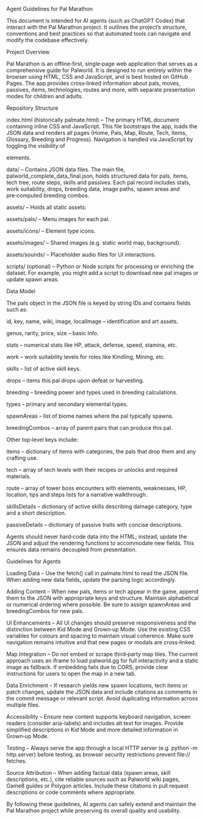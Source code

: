 Agent Guidelines for Pal Marathon

This document is intended for AI agents (such as ChatGPT Codex) that interact with the Pal Marathon project. It outlines the project’s structure, conventions and best practices so that automated tools can navigate and modify the codebase effectively.

Project Overview

Pal Marathon is an offline‑first, single‑page web application that serves as a comprehensive guide for Palworld. It is designed to run entirely within the browser using HTML, CSS and JavaScript, and is best hosted on GitHub Pages. The app provides cross‑linked information about pals, moves, passives, items, technologies, routes and more, with separate presentation modes for children and adults.

Repository Structure

index.html (historically palmate.html) – The primary HTML document containing inline CSS and JavaScript. This file bootstraps the app, loads the JSON data and renders all pages (Home, Pals, Map, Route, Tech, Items, Glossary, Breeding and Progress). Navigation is handled via JavaScript by toggling the visibility of <section> elements.

data/ – Contains JSON data files. The main file, palworld_complete_data_final.json, holds structured data for pals, items, tech tree, route steps, skills and passives. Each pal record includes stats, work suitability, drops, breeding data, image paths, spawn areas and pre‑computed breeding combos.

assets/ – Holds all static assets:

assets/pals/ – Menu images for each pal.

assets/icons/ – Element type icons.

assets/images/ – Shared images (e.g. static world map, background).

assets/sounds/ – Placeholder audio files for UI interactions.

scripts/ (optional) – Python or Node scripts for processing or enriching the dataset. For example, you might add a script to download new pal images or update spawn areas.

Data Model

The pals object in the JSON file is keyed by string IDs and contains fields such as:

id, key, name, wiki, image, localImage – identification and art assets.

genus, rarity, price, size – basic info.

stats – numerical stats like HP, attack, defense, speed, stamina, etc.

work – work suitability levels for roles like Kindling, Mining, etc.

skills – list of active skill keys.

drops – items this pal drops upon defeat or harvesting.

breeding – breeding power and types used in breeding calculations.

types – primary and secondary elemental types.

spawnAreas – list of biome names where the pal typically spawns.

breedingCombos – array of parent pairs that can produce this pal.

Other top‑level keys include:

items – dictionary of items with categories, the pals that drop them and any crafting use.

tech – array of tech levels with their recipes or unlocks and required materials.

route – array of tower boss encounters with elements, weaknesses, HP, location, tips and steps lists for a narrative walkthrough.

skillsDetails – dictionary of active skills describing damage category, type and a short description.

passiveDetails – dictionary of passive traits with concise descriptions.

Agents should never hard‑code data into the HTML; instead, update the JSON and adjust the rendering functions to accommodate new fields. This ensures data remains decoupled from presentation.

Guidelines for Agents

Loading Data – Use the fetch() call in palmate.html to read the JSON file. When adding new data fields, update the parsing logic accordingly.

Adding Content – When new pals, items or tech appear in the game, append them to the JSON with appropriate keys and structure. Maintain alphabetical or numerical ordering where possible. Be sure to assign spawnAreas and breedingCombos for new pals.

UI Enhancements – All UI changes should preserve responsiveness and the distinction between Kid Mode and Grown‑up Mode. Use the existing CSS variables for colours and spacing to maintain visual coherence. Make sure navigation remains intuitive and that new pages or modals are cross‑linked.

Map Integration – Do not embed or scrape third‑party map tiles. The current approach uses an iframe to load palworld.gg for full interactivity and a static image as fallback. If embedding fails due to CORS, provide clear instructions for users to open the map in a new tab.

Data Enrichment – If research yields new spawn locations, tech items or patch changes, update the JSON data and include citations as comments in the commit message or relevant script. Avoid duplicating information across multiple files.

Accessibility – Ensure new content supports keyboard navigation, screen readers (consider aria-labels) and includes alt text for images. Provide simplified descriptions in Kid Mode and more detailed information in Grown‑up Mode.

Testing – Always serve the app through a local HTTP server (e.g. python -m http.server) before testing, as browser security restrictions prevent file:// fetches.

Source Attribution – When adding factual data (spawn areas, skill descriptions, etc.), cite reliable sources such as Palworld wiki pages, Game8 guides or Polygon articles. Include these citations in pull request descriptions or code comments where appropriate.

By following these guidelines, AI agents can safely extend and maintain the Pal Marathon project while preserving its overall quality and usability.
